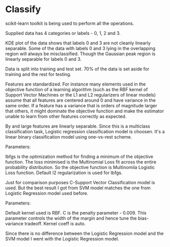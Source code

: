 Classify
========

scikit-learn toolkit is being used to perform all the operations. 

Supplied data has 4 categories or labels - 0, 1, 2 and 3.

KDE plot of the data shows that labels 0 and 3 are not cleanly linearly separable.
Some of the data with labels 0 and 3 lying in the overlapping region will
always be misclassified. Though the Gaussian peak region is linearly separable
for labels 0 and 3.


Data is split into training and test set.
70% of the data is set aside for training and the rest for testing.

Features are standardized. 
For instance many elements used in the objective function of a learning algorithm (such as the
RBF kernel of Support Vector Machines or the L1 and L2 regularizers of linear models) assume 
that all features are centered around 0 and have variance in the same order.
If a feature has a variance that is orders of magnitude larger that others, it might dominate
the objective function and make the estimator unable to learn from other features correctly as expected.

By and large features are linearly separable. Since this is a multiclass
classification task, Logistic regression classification model is choosen. It's
a linear binary classification model using one-vs-rest scheme.

Parameters:

lbfgs is the optimization method for finding a minimum of the objective
function.
The loss minimised is the Multinomial Loss fit across the entire probability distribution.
So the objective function is Multinomila Logistic Loss function.
Default l2 regularization is used for lbfgs.

Just for comparison purposes C-Support Vector Classification model is used.
But the best result I got from SVM model matches the one from Logistic Regression model used
before.

Parameters:

Default kernel used is RBF.
C is the penalty parameter - 0.009. This parameter controls the width of the
margin and hence tune the bias-variance tradeoff.
Kernel coeff is auto.

Since there is no difference between the Logistic Regression model and the SVM
model I went with the Logistic Regression model. 







